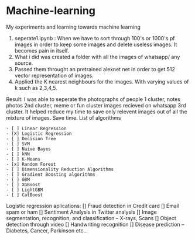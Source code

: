 # Machine-learning
My experiments and learning towards machine learning

1. seperate1.ipynb :
When we have to sort through 100's or 1000's pf images in order to keep some images and delete useless images. It becomes pain in itself.
1. What i did was created a folder with all the images of whatsapp/ any source.
2. Passed them throught an  pretrained alexnet net in order to get 512 vector representation of images.
3. Applied the K nearest neighbours for the images. With varying values of k such as 2,3,4,5.

Result:
I was able to seperate the photographs of people 1 cluster, notes photos 2nd cluster, meme or fun cluster images recieved on whatsapp 3rd cluster.
It helped reduce my time to save only relevent images out of all the mixture of images.
Save time.
List of algorithms      

	- [ ] Linear Regression
	- [X] Logistic Regression
	- [ ] Decision Tree
	- [ ] SVM
	- [ ] Naive Bayes
	- [ ] kNN
	- [ ] K-Means
	- [x] Random Forest
	- [ ] Dimensionality Reduction Algorithms
	- [ ] Gradient Boosting algorithms
	- [ ] GBM
	- [ ] XGBoost
	- [ ] LightGBM
	- [ ] CatBoost

Logistic regression aplications:
[] Fraud detection in Credit card
[] Email spam or ham
[] Sentiment Analysis in Twitter analysis
[] Image segmentation, recognition, and classification – X-rays, Scans
[] Object detection through video
[] Handwriting recognition
[] Disease prediction – Diabetes, Cancer, Parkinson etc…
